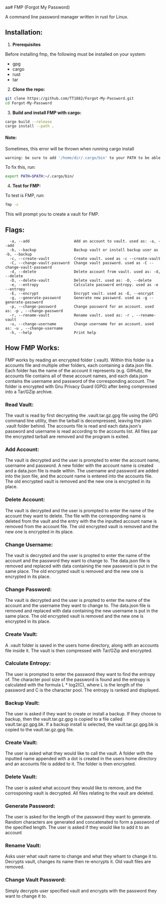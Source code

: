 aa# FMP (Forgot My Password)

A command line password manager written in rust for Linux.

## Installation:
1. **Prerequisites**

Before installing fmp, the following must be installed on your system:
- gpg
- cargo
- rust
- tar

2. **Clone the repo:**
```bash
git clone https://github.com/TT1882/Forgot-My-Password.git
cd Forgot-My-Password
```
3. **Build and install FMP with cargo:**
```bash
cargo build --release
cargo install --path .
```
#### Note:
Sometimes, this error will be thrown when running cargo install
```bash
warning: be sure to add '/home/dir/.cargo/bin' to your PATH to be able to run the installed binaries
```
To fix this, run:
```bash
export PATH=$PATH:~/.cargo/bin/
```

4. **Test for FMP:**

To test is FMP, run:
``` bash
fmp -c
```
This will prompt you to create a vault for FMP.

## Flags:
```flags
  -a, --add                    Add an account to vault. used as: -a, --add
  -b, --backup                 Backup vault or install backup user as -b, --backup
  -c, --create-vault           Create vault. used as -c --create-vault
  -C, --change-vault-password  Change vault password. used as -C --change-vault-password
  -d, --delete                 Delete account from vault. used as: -d, --delete
  -D, --delete-vault           Delete vault. used as: -D, --delete
  -e, --entropy                Calculate password entropy. used as -e --entropy
  -E, --encrypt                Encrypt vault. used as -E, --encrypt
  -g, --generate-password      Generate new password. used as -g --generate-password
  -p, --change-password        Change password for an account. used as: -p , --change-password
  -r, --rename-vault           Rename vault. used as: -r , --rename-vault
  -u, --change-username        Change username for an account. used as: -u , --change-username
  -h, --help                   Print help
```
###

## How FMP Works:
FMP works by reading an encrypted folder (.vault). Within this folder is a accounts file and multiple other folders, each containing a data.json file. Each folder has the name of the account it represents (e.g. GitHub), the accounts file contains all of these account names, and each data.json contains the username and password of the corresponding account. The folder is encrypted with Gnu Privacy Guard (GPG) after being compressed into a Tar/GZip archive.
### Read Vault:
The vault is read by first decrypting the .vault.tar.gz.gpg file using the GPG command line utility, then the tarball is decompressed, leaving the plain .vault folder behind. The accounts file is read and each data.json's password and username is read according to the accounts list. All files par the encrypted tarball are removed and the program is exited.
### Add Account:
The vault is decrypted and the user is prompted to enter the account name, username and password. A new folder with the account name is created and a data.json file is made within. The username and password are added into the json file, and the account name is entered into the accounts file. The old encrypted vault is removed and the new one is encrypted in its place.
### Delete Account:
The vault is decrypted and the user is prompted to enter the name of the account they want to delete. The file with the corresponding name is deleted from the vault and the entry with the the inputted account name is removed from the account file. The old encrypted vault is removed and the new one is encrypted in its place.
### Change Username:
The vault is decrypted and the user is propted to enter the name of the account and the password they want to change to. The data.json file is removed and replaced with data containing the new password is put in the same place. The old encrypted vault is removed and the new one is encrypted in its place.
### Change Password:
The vault is decrypted and the user is propted to enter the name of the account and the username they want to change to. The data.json file is removed and replaced with data containing the new username is put in the same place. The old encrypted vault is removed and the new one is encrypted in its place.
### Create Vault:
A .vault folder is saved in the users home directory, along with an accounts file inside it. The vault is then compressed with Tar/GZip and encrypted.
### Calculate Entropy:
The user is prompted to enter the password they want to find the entropy of. The character pool size of the password is found and the entropy is calculated with the formula L * log2(C), where L is the length of the password and C is the character pool. The entropy is ranked and displayed.
### Backup Vault:
The user is asked if they want to create or install a backup. If they choose to backup, then the vault.tar.gz.gpg is copied to a file called vault.tar.gz.gpg.bk. If a backup install is selected, the vault.tar.gz.gpg.bk is copied to the vault.tar.gz.gpg file.
### Create Vault:
The user is asked what they would like to call the vault. A folder with the inputted name appended with a dot is created in the users home directory and an accounts file is added to it. The folder is then encrypted.
### Delete Vault:
The user is asked what account they would like to remove, and the corrosponing vault is decrypted. All files relating to the vault are deleted.
### Generate Password:
The user is asked for the length of the password they want to generate. Random characters are generated and concatenated to form a password of the specified length. The user is asked if they would like to add it to an account
### Rename Vault:
Asks user what vault name to change and what they whant to change it to. Decrypts vault, changes its name then re-encrypts it. Old vault files are removed.
### Change Vault Password:
Simply decrypts user specified vault and encrypts with the password they want to change it to.

